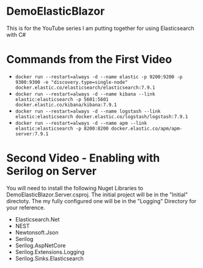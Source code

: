 # DemoElasticBlazor
This is for the YouTube series I am putting together for using Elasticsearch with C#

# Commands from the First Video

- `docker run --restart=always -d --name elastic -p 9200:9200 -p 9300:9300 -e "discovery.type=single-node" docker.elastic.co/elasticsearch/elasticsearch:7.9.1`
- `docker run --restart=always -d --name kibana --link elastic:elasticsearch -p 5601:5601 docker.elastic.co/kibana/kibana:7.9.1`
- `docker run --restart=always -d --name logstash --link elastic:elasticsearch docker.elastic.co/logstash/logstash:7.9.1`
- `docker run --restart=always -d --name apm --link elastic:elasticsearch -p 8200:8200 docker.elastic.co/apm/apm-server:7.9.1`

# Second Video - Enabling with Serilog on Server

You will need to install the following Nuget Libraries to DemoElasticBlazor.Server.csproj.  The initial project will be in the "Initial" directoty.  The my fully configured one will be in the "Logging" Directory for your reference.

- Elasticsearch.Net
- NEST
- Newtonsoft.Json
- Serilog
- Serilog.AspNetCore
- Serilog.Extensions.Logging
- Serilog.Sinks.Elasticsearch
